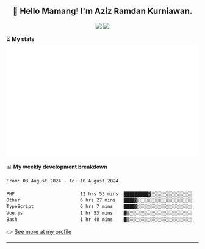 <h2 align="center">👋 Hello Mamang! I'm Aziz Ramdan Kurniawan.</h2>  
<p align="center">
  <img src="https://komarev.com/ghpvc/?username=azizramdan">
  <img src="https://wakatime.com/badge/user/90056fa0-4c31-4eca-954e-2a3ac05896f9.svg">
</p>
    
⏳ **My stats**  
![](https://raw.githubusercontent.com/azizramdan/github-stats/master/generated/overview.svg#gh-dark-mode-only)

📊 **My weekly development breakdown**
<!--START_SECTION:waka-->

```txt
From: 03 August 2024 - To: 10 August 2024

PHP                        12 hrs 53 mins  █████████▓░░░░░░░░░░░░░░░   38.32 %
Other                      6 hrs 27 mins   ████▓░░░░░░░░░░░░░░░░░░░░   19.17 %
TypeScript                 6 hrs 7 mins    ████▓░░░░░░░░░░░░░░░░░░░░   18.18 %
Vue.js                     1 hr 53 mins    █▒░░░░░░░░░░░░░░░░░░░░░░░   05.63 %
Bash                       1 hr 48 mins    █▒░░░░░░░░░░░░░░░░░░░░░░░   05.40 %
```

<!--END_SECTION:waka-->
👉 [See more at my profile](https://wakatime.com/@azizramdan)
***
